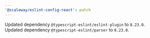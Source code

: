 ```yaml
---
'@scaleway/eslint-config-react': patch
---
```


Updated dependency `@typescript-eslint/eslint-plugin` to `8.23.0`.
Updated dependency `@typescript-eslint/parser` to `8.23.0`.
